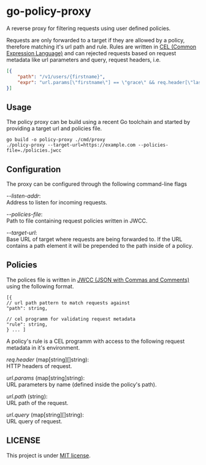 # go-policy-proxy

A reverse proxy for filtering requests using user defined policies.

Requests are only forwarded to a target if they are allowed by a policy,
therefore matching it's url path and rule. Rules are written in [CEL (Common
Expression Language)][github:google:cel-spec] and can rejected requests based on
request metadata like url parameters and query, request headers, i.e.

```json
[{
    "path": "/v1/users/{firstname}",
    "expr": "url.params[\"firstname\"] == \"grace\" && req.header[\"lastname\"][0] == \"hopper\"",
}]
```


## Usage

The policy proxy can be build using a recent Go toolchain and started by
providing a target url and policies file.

```
go build -o policy-proxy ./cmd/proxy
./policy-proxy --target-url=https://example.com --policies-file=./policies.jwcc
```


## Configuration

The proxy can be configured through the following command-line flags

_--listen-addr_:  
    Address to listen for incoming requests.

_--policies-file_:  
    Path to file containing request policies written in JWCC.

_--target-url_:  
    Base URL of target where requests are being forwarded to. If the URL
    contains a path element it will be prepended to the path inside of a policy.


## Policies

The polices file is written in [JWCC (JSON with Commas and
Comments)][nigeltao:jwcc] using the following format.

```
[{
// url path pattern to match requests against
"path": string,

// cel programm for validating request metadata
"rule": string,
} ... ]
```

A policy's rule is a CEL programm with access to the following request metadata
in it's environment.

_req.header_ (map[string][]string):  
    HTTP headers of request.

_url.params_ (map[string]string):  
    URL parameters by name (defined inside the policy's path).

_url.path_ (string):  
    URL path of the request.

_url.query_ (map[string][]string):  
    URL query of request.


## LICENSE

This project is under [MIT license](./LICENSE).


[github:google:cel-spec]: https://github.com/google/cel-spec
[nigeltao:jwcc]: https://nigeltao.github.io/blog/2021/json-with-commas-comments.html
